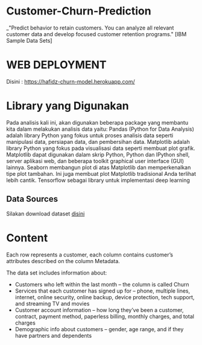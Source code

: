 # Customer-Churn-Prediction
_"Predict behavior to retain customers. You can analyze all relevant customer data and develop focused customer retention programs." [IBM Sample Data Sets]
# WEB DEPLOYMENT
Disini : https://hafidz-churn-model.herokuapp.com/
# Library yang Digunakan
Pada analisis kali ini, akan digunakan beberapa package yang membantu kita dalam melakukan analisis data yaitu:
Pandas (Python for Data Analysis) adalah library Python yang fokus untuk proses analisis data seperti manipulasi data, persiapan data, dan pembersihan data.
Matplotlib adalah library Python yang fokus pada visualisasi data seperti membuat plot grafik. Matplotlib dapat digunakan dalam skrip Python, Python dan IPython shell, server aplikasi web, dan beberapa toolkit graphical user interface (GUI) lainnya.
Seaborn membangun plot di atas Matplotlib dan memperkenalkan tipe plot tambahan. Ini juga membuat plot Matplotlib tradisional Anda terlihat lebih cantik.
Tensorflow sebagai library untuk implementasi deep learning
## Data Sources
Silakan download dataset [disini](https://www.kaggle.com/blastchar/telco-customer-churn)

# Content
Each row represents a customer, each column contains customer’s attributes described on the column Metadata.

The data set includes information about:

* Customers who left within the last month – the column is called Churn
* Services that each customer has signed up for – phone, multiple lines, internet, online security, online backup, device protection, tech support, and streaming TV and movies
* Customer account information – how long they’ve been a customer, contract, payment method, paperless billing, monthly charges, and total charges
* Demographic info about customers – gender, age range, and if they have partners and dependents
